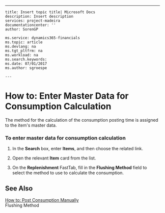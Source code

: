 ---
    title: Insert topic title| Microsoft Docs
    description: Insert description
    services: project-madeira
    documentationcenter: ''
    author: SorenGP

    ms.service: dynamics365-financials
    ms.topic: article
    ms.devlang: na
    ms.tgt_pltfrm: na
    ms.workload: na
    ms.search.keywords:
    ms.date: 07/01/2017
    ms.author: sgroespe

    ---
# How to: Enter Master Data for Consumption Calculation
The method for the calculation of the consumption posting time is assigned to the item's master data.  
  
### To enter master data for consumption calculation  
  
1.  In the **Search** box, enter **Items**, and then choose the related link.  
  
2.  Open the relevant **Item** card from the list.  
  
3.  On the **Replenishment** FastTab, fill in the **Flushing Method** field to select the method to use to calculate the consumption.  
  
## See Also  
 [How to: Post Consumption Manually](../FullExperience/how-to-post-consumption-manually.md)   
 Flushing Method